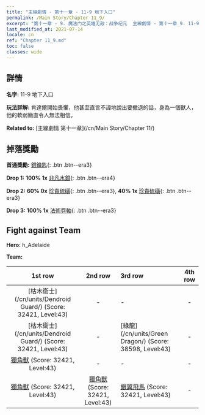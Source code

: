 ```yaml
---
title: "主線劇情 - 第十一章 - 11-9 地下入口"
permalink: /Main Story/Chapter 11_9/
excerpt: "第十一章 - 9. 魔法门之英雄无敌：战争纪元  主線劇情 - 第十一章_9. 11-9 地下入口"
last_modified_at: 2021-07-14
locale: cn
ref: "Chapter 11_9.md"
toc: false
classes: wide
---
```


## 詳情

 **名字:** 11-9 地下入口

 **玩法詳解:** 肯達爾開始畏懼，他甚至直言不諱地說出要撤退的話，身為一個獸人，他的軟弱簡直令人無法相信。

 **Related to:** [主線劇情 第十一章](/cn/Main Story/Chapter 11/)

## 掉落獎勵

 **首通獎勵:** [銀鑰匙](/cn/Items/con_693/){: .btn .btn--era3}

 **Drop 1:** **100% 1x** [非凡水銀](/cn/Items/mat_35/){: .btn .btn--era4}

 **Drop 2:** **60% 0x** [珍貴硫磺](/cn/Items/mat_29/){: .btn .btn--era3}, **40% 1x** [珍貴硫磺](/cn/Items/mat_29/){: .btn .btn--era3}

 **Drop 3:** **100% 1x** [法術卷軸](/cn/Items/con_694/){: .btn .btn--era3}


## Fight against Team
 **Hero:** h_Adelaide

 **Team:**


  | 1st row | 2nd row | 3rd row | 4th row |
  |:----:|:----:|:----|:----:|
  | [枯木衛士](/cn/units/Dendroid Guard/) (Score: 32421, Level:43)  | - | - | - |
  | [枯木衛士](/cn/units/Dendroid Guard/) (Score: 32421, Level:43)  | - | [綠龍](/cn/units/Green Dragon/) (Score: 38598, Level:43)  | - |
  | [獨角獸](/cn/units/Unicorn/) (Score: 32421, Level:43)  | - | - | - |
  | [獨角獸](/cn/units/Unicorn/) (Score: 32421, Level:43)  | [獨角獸](/cn/units/Unicorn/) (Score: 32421, Level:43)  | [銀翼飛馬](/cn/units/Pegasus/) (Score: 32421, Level:43)  | - |


